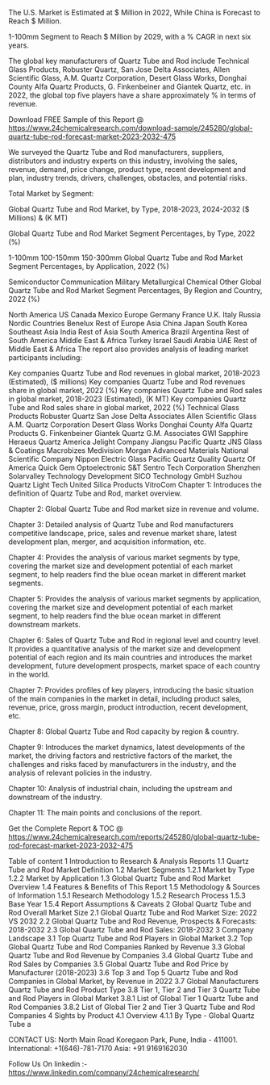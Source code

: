 The U.S. Market is Estimated at $ Million in 2022, While China is Forecast to Reach $ Million.

1-100mm Segment to Reach $ Million by 2029, with a % CAGR in next six years.

The global key manufacturers of Quartz Tube and Rod include Technical Glass Products, Robuster Quartz, San Jose Delta Associates, Allen Scientific Glass, A.M. Quartz Corporation, Desert Glass Works, Donghai County Alfa Quartz Products, G. Finkenbeiner and Giantek Quartz, etc. in 2022, the global top five players have a share approximately % in terms of revenue.

Download FREE Sample of this Report @ https://www.24chemicalresearch.com/download-sample/245280/global-quartz-tube-rod-forecast-market-2023-2032-475

We surveyed the Quartz Tube and Rod manufacturers, suppliers, distributors and industry experts on this industry, involving the sales, revenue, demand, price change, product type, recent development and plan, industry trends, drivers, challenges, obstacles, and potential risks.

Total Market by Segment:

Global Quartz Tube and Rod Market, by Type, 2018-2023, 2024-2032 ($ Millions) & (K MT)

Global Quartz Tube and Rod Market Segment Percentages, by Type, 2022 (%)

1-100mm
100-150mm
150-300mm
Global Quartz Tube and Rod Market Segment Percentages, by Application, 2022 (%)

Semiconductor
Communication
Military
Metallurgical
Chemical
Other
Global Quartz Tube and Rod Market Segment Percentages, By Region and Country, 2022 (%)

North America
US
Canada
Mexico
Europe
Germany
France
U.K.
Italy
Russia
Nordic Countries
Benelux
Rest of Europe
Asia
China
Japan
South Korea
Southeast Asia
India
Rest of Asia
South America
Brazil
Argentina
Rest of South America
Middle East & Africa
Turkey
Israel
Saudi Arabia
UAE
Rest of Middle East & Africa
The report also provides analysis of leading market participants including:

Key companies Quartz Tube and Rod revenues in global market, 2018-2023 (Estimated), ($ millions)
Key companies Quartz Tube and Rod revenues share in global market, 2022 (%)
Key companies Quartz Tube and Rod sales in global market, 2018-2023 (Estimated), (K MT)
Key companies Quartz Tube and Rod sales share in global market, 2022 (%)
Technical Glass Products
Robuster Quartz
San Jose Delta Associates
Allen Scientific Glass
A.M. Quartz Corporation
Desert Glass Works
Donghai County Alfa Quartz Products
G. Finkenbeiner
Giantek Quartz
G.M. Associates
GWI Sapphire
Heraeus Quartz America
Jelight Company
Jiangsu Pacific Quartz
JNS Glass & Coatings
Macrobizes
Medivision
Morgan Advanced Materials
National Scientific Company
Nippon Electric Glass
Pacific Quartz
Quality Quartz Of America
Quick Gem Optoelectronic S&T
Sentro Tech Corporation
Shenzhen Solarvalley Technology Development
SICO Technology GmbH
Suzhou Quartz Light Tech
United Silica Products
VitroCom
Chapter 1: Introduces the definition of Quartz Tube and Rod, market overview.

Chapter 2: Global Quartz Tube and Rod market size in revenue and volume.

Chapter 3: Detailed analysis of Quartz Tube and Rod manufacturers competitive landscape, price, sales and revenue market share, latest development plan, merger, and acquisition information, etc.

Chapter 4: Provides the analysis of various market segments by type, covering the market size and development potential of each market segment, to help readers find the blue ocean market in different market segments.

Chapter 5: Provides the analysis of various market segments by application, covering the market size and development potential of each market segment, to help readers find the blue ocean market in different downstream markets.

Chapter 6: Sales of Quartz Tube and Rod in regional level and country level. It provides a quantitative analysis of the market size and development potential of each region and its main countries and introduces the market development, future development prospects, market space of each country in the world.

Chapter 7: Provides profiles of key players, introducing the basic situation of the main companies in the market in detail, including product sales, revenue, price, gross margin, product introduction, recent development, etc.

Chapter 8: Global Quartz Tube and Rod capacity by region & country.

Chapter 9: Introduces the market dynamics, latest developments of the market, the driving factors and restrictive factors of the market, the challenges and risks faced by manufacturers in the industry, and the analysis of relevant policies in the industry.

Chapter 10: Analysis of industrial chain, including the upstream and downstream of the industry.

Chapter 11: The main points and conclusions of the report.

Get the Complete Report & TOC @ https://www.24chemicalresearch.com/reports/245280/global-quartz-tube-rod-forecast-market-2023-2032-475

Table of content
1 Introduction to Research & Analysis Reports
1.1 Quartz Tube and Rod Market Definition
1.2 Market Segments
1.2.1 Market by Type
1.2.2 Market by Application
1.3 Global Quartz Tube and Rod Market Overview
1.4 Features & Benefits of This Report
1.5 Methodology & Sources of Information
1.5.1 Research Methodology
1.5.2 Research Process
1.5.3 Base Year
1.5.4 Report Assumptions & Caveats
2 Global Quartz Tube and Rod Overall Market Size
2.1 Global Quartz Tube and Rod Market Size: 2022 VS 2032
2.2 Global Quartz Tube and Rod Revenue, Prospects & Forecasts: 2018-2032
2.3 Global Quartz Tube and Rod Sales: 2018-2032
3 Company Landscape
3.1 Top Quartz Tube and Rod Players in Global Market
3.2 Top Global Quartz Tube and Rod Companies Ranked by Revenue
3.3 Global Quartz Tube and Rod Revenue by Companies
3.4 Global Quartz Tube and Rod Sales by Companies
3.5 Global Quartz Tube and Rod Price by Manufacturer (2018-2023)
3.6 Top 3 and Top 5 Quartz Tube and Rod Companies in Global Market, by Revenue in 2022
3.7 Global Manufacturers Quartz Tube and Rod Product Type
3.8 Tier 1, Tier 2 and Tier 3 Quartz Tube and Rod Players in Global Market
3.8.1 List of Global Tier 1 Quartz Tube and Rod Companies
3.8.2 List of Global Tier 2 and Tier 3 Quartz Tube and Rod Companies
4 Sights by Product
4.1 Overview
4.1.1 By Type - Global Quartz Tube a

CONTACT US:
North Main Road Koregaon Park, Pune, India - 411001.
International: +1(646)-781-7170
Asia: +91 9169162030

Follow Us On linkedin :- https://www.linkedin.com/company/24chemicalresearch/
